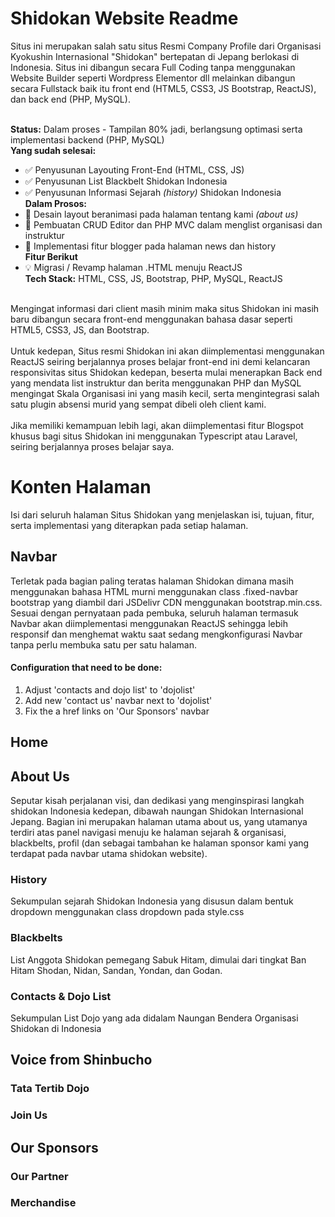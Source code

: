# Shidokan Website Readme
Situs ini merupakan salah satu situs Resmi Company Profile dari Organisasi Kyokushin Internasional "Shidokan" bertepatan di Jepang berlokasi di Indonesia.  Situs ini dibangun secara Full Coding tanpa menggunakan Website Builder seperti Wordpress Elementor dll melainkan dibangun secara Fullstack baik itu front end (HTML5, CSS3, JS Bootstrap, ReactJS), dan back end (PHP, MySQL).<br><br>

**Status:** Dalam proses - Tampilan 80% jadi, berlangsung optimasi serta implementasi backend (PHP, MySQL)<br>
**Yang sudah selesai:**
- ✅ Penyusunan Layouting Front-End (HTML, CSS, JS)
- ✅ Penyusunan List Blackbelt Shidokan Indonesia
- ✅ Penyusunan Informasi Sejarah _(history)_ Shidokan Indonesia<br>
**Dalam Prosos:**
- 🔄 Desain layout beranimasi pada halaman tentang kami _(about us)_
- 🔄 Pembuatan CRUD Editor dan PHP MVC dalam menglist organisasi dan instruktur
- 🔄 Implementasi fitur blogger pada halaman news dan history<br>
**Fitur Berikut**
- 💡 Migrasi / Revamp halaman .HTML menuju ReactJS<br>
**Tech Stack:** HTML, CSS, JS, Bootstrap, PHP, MySQL, ReactJS<br><br>

Mengingat informasi dari client masih minim maka situs Shidokan ini masih baru dibangun secara front-end menggunakan bahasa dasar seperti HTML5, CSS3, JS, dan Bootstrap.<br>
<br>
Untuk kedepan, Situs resmi Shidokan ini akan diimplementasi menggunakan ReactJS seiring berjalannya proses belajar front-end ini demi kelancaran responsivitas situs Shidokan kedepan, beserta mulai menerapkan Back end yang mendata list instruktur dan berita menggunakan PHP dan MySQL mengingat Skala Organisasi ini yang masih kecil, serta mengintegrasi salah satu plugin absensi murid yang sempat dibeli oleh client kami.<br>
<br>
Jika memiliki kemampuan lebih lagi, akan diimplementasi fitur Blogspot khusus bagi situs Shidokan ini menggunakan Typescript atau Laravel, seiring berjalannya proses belajar saya.
<br>
# Konten Halaman
Isi dari seluruh halaman Situs Shidokan yang menjelaskan isi, tujuan, fitur, serta implementasi yang diterapkan pada setiap halaman.

## Navbar
Terletak pada bagian paling teratas halaman Shidokan dimana masih menggunakan bahasa HTML murni menggunakan class .fixed-navbar bootstrap yang diambil dari JSDelivr CDN menggunakan bootstrap.min.css.  Sesuai dengan pernyataan pada pembuka, seluruh halaman termasuk Navbar akan diimplementasi menggunakan ReactJS sehingga lebih responsif dan menghemat waktu saat sedang mengkonfigurasi Navbar tanpa perlu membuka satu per satu halaman.

#### Configuration that need to be done:
1. Adjust 'contacts and dojo list' to 'dojolist'
2. Add new 'contact us' navbar next to 'dojolist'
3. Fix the a href links on 'Our Sponsors' navbar

## Home
## About Us
Seputar kisah perjalanan visi, dan dedikasi yang menginspirasi langkah shidokan Indonesia kedepan, dibawah naungan Shidokan Internasional Jepang.  Bagian ini merupakan halaman utama about us, yang utamanya terdiri atas panel navigasi menuju ke halaman sejarah & organisasi, blackbelts, profil (dan sebagai tambahan ke halaman sponsor kami yang terdapat pada navbar utama shidokan website).
### History
Sekumpulan sejarah Shidokan Indonesia yang disusun dalam bentuk dropdown menggunakan class dropdown pada style.css
### Blackbelts
List Anggota Shidokan pemegang Sabuk Hitam, dimulai dari tingkat Ban Hitam Shodan, Nidan, Sandan, Yondan, dan Godan.
### Contacts & Dojo List
Sekumpulan List Dojo yang ada didalam Naungan Bendera Organisasi Shidokan di Indonesia
## Voice from Shinbucho
### Tata Tertib Dojo
### Join Us
## Our Sponsors
### Our Partner
### Merchandise





